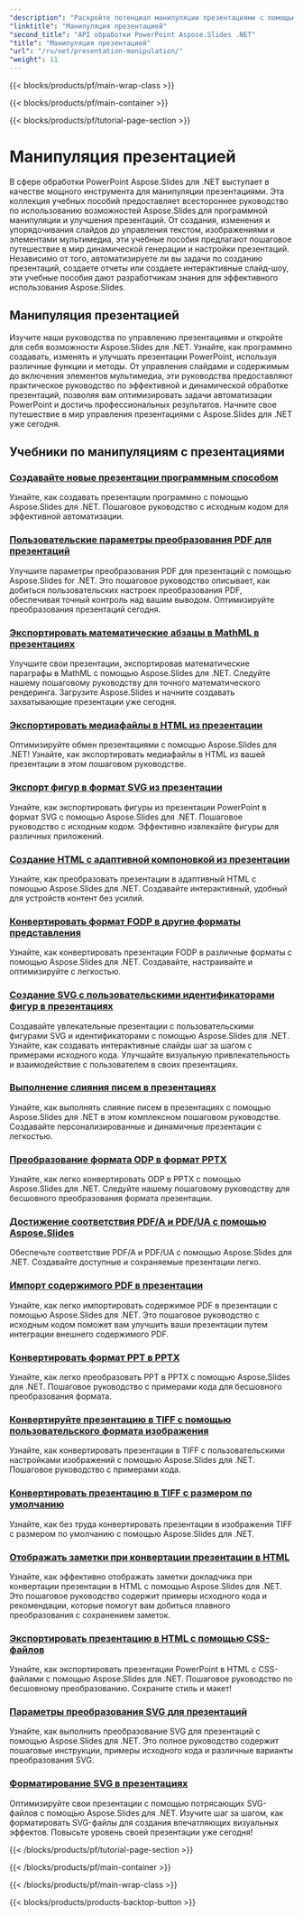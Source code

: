 ```yaml
---
"description": "Раскройте потенциал манипуляции презентациями с помощью учебных пособий Aspose.Slides для .NET. Узнайте, как динамически создавать, настраивать и улучшать презентации PowerPoint программным способом. Повысьте свои навыки обработки PowerPoint сегодня!"
"linktitle": "Манипуляция презентацией"
"second_title": "API обработки PowerPoint Aspose.Slides .NET"
"title": "Манипуляция презентацией"
"url": "/ru/net/presentation-manipulation/"
"weight": 11
---
```


{{< blocks/products/pf/main-wrap-class >}}

{{< blocks/products/pf/main-container >}}

{{< blocks/products/pf/tutorial-page-section >}}

# Манипуляция презентацией

В сфере обработки PowerPoint Aspose.Slides для .NET выступает в качестве мощного инструмента для манипуляции презентациями. Эта коллекция учебных пособий предоставляет всестороннее руководство по использованию возможностей Aspose.Slides для программной манипуляции и улучшения презентаций. От создания, изменения и упорядочивания слайдов до управления текстом, изображениями и элементами мультимедиа, эти учебные пособия предлагают пошаговое путешествие в мир динамической генерации и настройки презентаций. Независимо от того, автоматизируете ли вы задачи по созданию презентаций, создаете отчеты или создаете интерактивные слайд-шоу, эти учебные пособия дают разработчикам знания для эффективного использования Aspose.Slides.

## Манипуляция презентацией
Изучите наши руководства по управлению презентациями и откройте для себя возможности Aspose.Slides для .NET. Узнайте, как программно создавать, изменять и улучшать презентации PowerPoint, используя различные функции и методы. От управления слайдами и содержимым до включения элементов мультимедиа, эти руководства предоставляют практическое руководство по эффективной и динамической обработке презентаций, позволяя вам оптимизировать задачи автоматизации PowerPoint и достичь профессиональных результатов. Начните свое путешествие в мир управления презентациями с Aspose.Slides для .NET уже сегодня.

## Учебники по манипуляциям с презентациями
### [Создавайте новые презентации программным способом](./create-new-presentations-programmatically/)
Узнайте, как создавать презентации программно с помощью Aspose.Slides для .NET. Пошаговое руководство с исходным кодом для эффективной автоматизации.
### [Пользовательские параметры преобразования PDF для презентаций](./custom-pdf-conversion-options-for-presentations/)
Улучшите параметры преобразования PDF для презентаций с помощью Aspose.Slides for .NET. Это пошаговое руководство описывает, как добиться пользовательских настроек преобразования PDF, обеспечивая точный контроль над вашим выводом. Оптимизируйте преобразования презентаций сегодня.
### [Экспортировать математические абзацы в MathML в презентациях](./export-math-paragraphs-to-mathml-in-presentations/)
Улучшите свои презентации, экспортировав математические параграфы в MathML с помощью Aspose.Slides для .NET. Следуйте нашему пошаговому руководству для точного математического рендеринга. Загрузите Aspose.Slides и начните создавать захватывающие презентации уже сегодня.
### [Экспортировать медиафайлы в HTML из презентации](./export-media-files-to-html-from-presentation/)
Оптимизируйте обмен презентациями с помощью Aspose.Slides для .NET! Узнайте, как экспортировать медиафайлы в HTML из вашей презентации в этом пошаговом руководстве. 
### [Экспорт фигур в формат SVG из презентации](./export-shapes-to-svg-format-from-presentation/)
Узнайте, как экспортировать фигуры из презентации PowerPoint в формат SVG с помощью Aspose.Slides для .NET. Пошаговое руководство с исходным кодом. Эффективно извлекайте фигуры для различных приложений.
### [Создание HTML с адаптивной компоновкой из презентации](./create-html-with-responsive-layout-from-presentation/)
Узнайте, как преобразовать презентации в адаптивный HTML с помощью Aspose.Slides для .NET. Создавайте интерактивный, удобный для устройств контент без усилий.
### [Конвертировать формат FODP в другие форматы представления](./convert-fodp-format-to-other-presentation-formats/)
Узнайте, как конвертировать презентации FODP в различные форматы с помощью Aspose.Slides для .NET. Создавайте, настраивайте и оптимизируйте с легкостью.
### [Создание SVG с пользовательскими идентификаторами фигур в презентациях](./generate-svg-with-custom-shape-ids-in-presentations/)
Создавайте увлекательные презентации с пользовательскими фигурами SVG и идентификаторами с помощью Aspose.Slides для .NET. Узнайте, как создавать интерактивные слайды шаг за шагом с примерами исходного кода. Улучшайте визуальную привлекательность и взаимодействие с пользователем в своих презентациях.
### [Выполнение слияния писем в презентациях](./perform-mail-merge-in-presentations/)
Узнайте, как выполнять слияние писем в презентациях с помощью Aspose.Slides для .NET в этом комплексном пошаговом руководстве. Создавайте персонализированные и динамичные презентации с легкостью.
### [Преобразование формата ODP в формат PPTX](./convert-odp-format-to-pptx-format/)
Узнайте, как легко конвертировать ODP в PPTX с помощью Aspose.Slides для .NET. Следуйте нашему пошаговому руководству для бесшовного преобразования формата презентации.
### [Достижение соответствия PDF/A и PDF/UA с помощью Aspose.Slides](./achieving-pdf-a-and-pdf-ua-conformance-with-aspose-slides/)
Обеспечьте соответствие PDF/A и PDF/UA с помощью Aspose.Slides для .NET. Создавайте доступные и сохраняемые презентации легко.
### [Импорт содержимого PDF в презентации](./import-pdf-content-into-presentations/)
Узнайте, как легко импортировать содержимое PDF в презентации с помощью Aspose.Slides для .NET. Это пошаговое руководство с исходным кодом поможет вам улучшить ваши презентации путем интеграции внешнего содержимого PDF.
### [Конвертировать формат PPT в PPTX](./convert-ppt-to-pptx-format/)
Узнайте, как легко преобразовать PPT в PPTX с помощью Aspose.Slides для .NET. Пошаговое руководство с примерами кода для бесшовного преобразования формата.
### [Конвертируйте презентацию в TIFF с помощью пользовательского формата изображения](./convert-presentation-to-tiff-with-custom-image-format/)
Узнайте, как конвертировать презентации в TIFF с пользовательскими настройками изображений с помощью Aspose.Slides для .NET. Пошаговое руководство с примерами кода.
### [Конвертировать презентацию в TIFF с размером по умолчанию](./convert-presentation-to-tiff-with-default-size/)
Узнайте, как без труда конвертировать презентации в изображения TIFF с размером по умолчанию с помощью Aspose.Slides для .NET.
### [Отображать заметки при конвертации презентации в HTML](./render-notes-while-converting-presentation-to-html/)
Узнайте, как эффективно отображать заметки докладчика при конвертации презентации в HTML с помощью Aspose.Slides для .NET. Это пошаговое руководство содержит примеры исходного кода и рекомендации, которые помогут вам добиться плавного преобразования с сохранением заметок. 
### [Экспортировать презентацию в HTML с помощью CSS-файлов](./export-presentation-to-html-with-css-files/)
Узнайте, как экспортировать презентации PowerPoint в HTML с CSS-файлами с помощью Aspose.Slides для .NET. Пошаговое руководство по бесшовному преобразованию. Сохраните стиль и макет! 
### [Параметры преобразования SVG для презентаций](./svg-conversion-options-for-presentations/)
Узнайте, как выполнить преобразование SVG для презентаций с помощью Aspose.Slides для .NET. Это полное руководство содержит пошаговые инструкции, примеры исходного кода и различные варианты преобразования SVG.
### [Форматирование SVG в презентациях](./formatting-svgs-in-presentations/)
Оптимизируйте свои презентации с помощью потрясающих SVG-файлов с помощью Aspose.Slides для .NET. Изучите шаг за шагом, как форматировать SVG-файлы для создания впечатляющих визуальных эффектов. Повысьте уровень своей презентации уже сегодня! 

{{< /blocks/products/pf/tutorial-page-section >}}

{{< /blocks/products/pf/main-container >}}

{{< /blocks/products/pf/main-wrap-class >}}

{{< blocks/products/products-backtop-button >}}